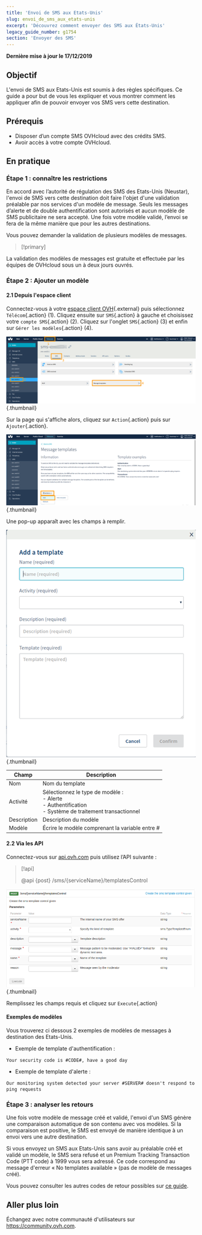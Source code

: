 ```yaml
---
title: 'Envoi de SMS aux Etats-Unis'
slug: envoi_de_sms_aux_etats-unis
excerpt: 'Découvrez comment envoyer des SMS aux États-Unis'
legacy_guide_number: g1754
section: 'Envoyer des SMS'
---
```


**Dernière mise à jour le 17/12/2019**

## Objectif

L'envoi de SMS aux Etats-Unis est soumis à des règles spécifiques. Ce guide a pour but de vous les expliquer et vous montrer comment les appliquer afin de pouvoir envoyer vos SMS vers cette destination.

## Prérequis

* Disposer d’un compte SMS OVHcloud avec des crédits SMS.
* Avoir accès à votre compte OVHcloud.

## En pratique

### Étape 1 : connaître les restrictions

En accord avec l’autorité de régulation des SMS des Etats-Unis (Neustar), l'envoi de SMS vers cette destination doit faire l'objet d'une validation préalable par nos services d'un modèle de message.
Seuls les messages d’alerte et de double authentification sont autorisés et aucun modèle de SMS publicitaire ne sera accepté. Une fois votre modèle validé, l’envoi se fera de la même manière que pour les autres destinations.

Vous pouvez demander la validation de plusieurs modèles de messages.

> [!primary]
>
La validation des modèles de messages est gratuite et effectuée par les équipes de OVHcloud sous un à deux jours ouvrés.
>


### Étape 2 : Ajouter un modèle

#### 2.1 Depuis l'espace client

Connectez-vous à votre [espace client OVH](https://www.ovhtelecom.fr/manager/#/){.external} puis sélectionnez `Télécom`{.action} (1). Cliquez ensuite sur `SMS`{.action} à gauche et choisissez votre `compte SMS`{.action} (2). Cliquez sur l'onglet `SMS`{.action} (3) et enfin sur `Gérer les modèles`{.action} (4).

![SMS aux Etats-Unis](images/smstousa1.png){.thumbnail}

Sur la page qui s'affiche alors, cliquez sur `Action`{.action} puis sur `Ajouter`{.action}.

![SMS aux Etats-Unis](images/smstousa2.png){.thumbnail}

Une pop-up apparaît avec les champs à remplir.

![SMS aux Etats-Unis](images/smstousa3.png){.thumbnail}


| Champ       | Description                                                                                                      |
|-------------|------------------------------------------------------------------------------------------------------------------|
| Nom         | Nom du template                                                                                                  |
| Activité    | Sélectionnez le type de modèle :<br>- Alerte<br>- Authentification<br>- Système de traitement transactionnel |
| Description | Description du modèle                                                                                            |
| Modèle      | Écrire le modèle comprenant la variable entre #                                                                  |


#### 2.2 Via les API

Connectez-vous sur [api.ovh.com](https://api.ovh.com/) puis utilisez l’API suivante :

> [!api]
>
> @api {post} /sms/{serviceName}/templatesControl
>


![SMS aux Etats-Unis](images/smstousa4.png){.thumbnail}

Remplissez les champs requis et cliquez sur `Execute`{.action}

#### Exemples de modèles

Vous trouverez ci dessous 2 exemples de modèles de messages à destination des Etats-Unis.

- Exemple de template d'authentification :

```
Your security code is #CODE#, have a good day
```

- Exemple de template d'alerte :

```
Our monitoring system detected your server #SERVER# doesn't respond to ping requests
```
### Étape 3 : analyser les retours

Une fois votre modèle de message créé et validé, l'envoi d'un SMS génère une comparaison automatique de son contenu avec vos modèles. Si la comparaison est positive, le SMS est envoyé de manière identique à un envoi vers une autre destination.

Si vous envoyez un SMS aux Etats-Unis sans avoir au préalable créé et validé un modèle, le SMS sera refusé et un Premium Tracking Transaction Code (PTT code) à 1999 vous sera adressé. Ce code correspond au message d'erreur « No templates available » (pas de modèle de messages créé).

Vous pouvez consulter les autres codes de retour possibles sur [ce guide](https://docs.ovh.com/fr/sms/tout_savoir_sur_les_utilisateurs_sms/).


## Aller plus loin

Échangez avec notre communauté d'utilisateurs sur <https://community.ovh.com>.